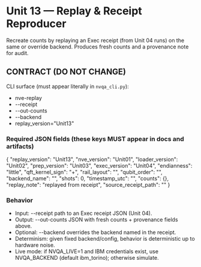 # Unit 13 — Replay & Receipt Reproducer

Recreate counts by replaying an Exec receipt (from Unit 04 runs) on the same or override backend. Produces fresh counts and a provenance note for audit.

## CONTRACT (DO NOT CHANGE)
CLI surface (must appear literally in `nvqa_cli.py`):
- nve-replay
- --receipt
- --out-counts
- --backend
- replay_version="Unit13"

### Required JSON fields (these keys MUST appear in docs and artifacts)
{
  "replay_version": "Unit13",
  "nve_version": "Unit01",
  "loader_version": "Unit02",
  "prep_version": "Unit03",
  "exec_version": "Unit04",
  "endianness": "little",
  "qft_kernel_sign": "+",
  "rail_layout": "",
  "qubit_order": "",
  "backend_name": "",
  "shots": 0,
  "timestamp_utc": "",
  "counts": {},
  "replay_note": "replayed from receipt",
  "source_receipt_path": ""
}

### Behavior
- Input: --receipt path to an Exec receipt JSON (Unit 04).
- Output: --out-counts JSON with fresh counts + provenance fields above.
- Optional: --backend overrides the backend named in the receipt.
- Determinism: given fixed backend/config, behavior is deterministic up to hardware noise.
- Live mode: if NVQA_LIVE=1 and IBM credentials exist, use NVQA_BACKEND (default ibm_torino); otherwise simulate.
